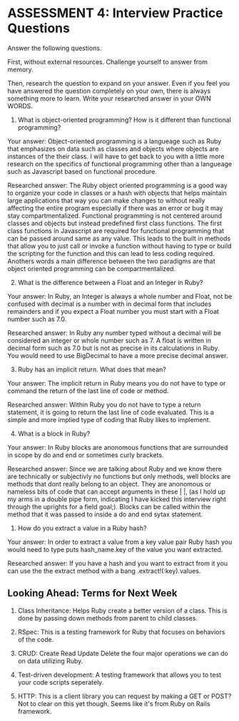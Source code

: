 # ASSESSMENT 4: Interview Practice Questions

Answer the following questions.

First, without external resources. Challenge yourself to answer from memory.

Then, research the question to expand on your answer. Even if you feel you have answered the question completely on your own, there is always something more to learn. Write your researched answer in your OWN WORDS.

1. What is object-oriented programming? How is it different than functional programming?

Your answer: Object-oriented programming is a langueage such as Ruby that emphasizes on data such as classes and objects where objects are instances of the their class. I will have to get back to you with a little more research on the specifics of functional programming other than a langueage such as Javascript based on functional procedure. 

Researched answer: The Ruby object oriented programming is a good way to organize your code in classes or a hash with objects that helps maintain large applications that way you can make changes to without really affecting the entire program especially if there was an error or bug it may stay compartmentalized.  Functional programming is not centered around classes and objects but instead predefined first class functions.  The first class functions in Javascript are required for functional programming that can be passed around same as any value.  This leads to the built in methods that allow you to just call or invoke a function without having to type or build the scripting for the function and this can lead to less coding required.  Anothers words a main difference between the two paradigms are that object oriented programming can be compartmentalized. 


2. What is the difference between a Float and an Integer in Ruby?

Your answer: In Ruby, an Integer is always a whole number and Float, not be confused with decimal is a number with in decimal form that includes remainders and if you expect a Float number you must start with a Float number such as 7.0. 

Researched answer: In Ruby any number typed without a decimal will be considered an integer or whole number such as 7.  A float is written in decimal form such as 7.0 but is not as precise in its calculations in Ruby.  You would need to use BigDecimal to have a more precise decimal answer.


3. Ruby has an implicit return. What does that mean?

Your answer: The implicit return in Ruby means you do not have to type or command the return of the last line of code or method.

Researched answer:  Within Ruby you do not have to type a return statement, it is going to return the last line of code evaluated. This is a simple and more implied type of coding that Ruby likes to implement.  

4. What is a block in Ruby?

Your answer: In Ruby blocks are anonomous functions that are surrounded in scope by do and end or sometimes curly brackets. 

Researched answer: Since we are talking about Ruby and we know there are technically or subjectivly no functions but only methods, well blocks are methods that dont really belong to an object.  They are anonomous or nameless bits of code that can accept arguments in these | |, (as I hold up my arms in a double pipe form, indicating I have kicked this interview right through the uprights for a field goal;). Blocks can be called within the method that it was passed to inside a do and end sytax statement. 

1. How do you extract a value in a Ruby hash?

Your answer: In order to extract a value from a key value pair Ruby hash you would need to type puts hash_name.key of the value you want extracted.

Researched answer: If you have a hash and you want to extract from it you can use the the extract method with a bang .extract!(:key).values.

## Looking Ahead: Terms for Next Week

1. Class Inheritance: Helps Ruby create a better version of a class.  This is done by passing down methods from parent to child classes. 

2. RSpec: This is a testing framework for Ruby that focuses on behaviors of the code. 

3. CRUD: Create Read Update Delete the four major operations we can do on data utilizing Ruby. 

4. Test-driven development: A testing framework that allows you to test your code scripts seperately. 

5. HTTP: This is a client library you can request by making a GET or POST?  Not to clear on this yet though. Seems like it's from Ruby on Rails framework. 
